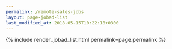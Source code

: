 ```yaml
---
permalink: /remote-sales-jobs
layout: page-jobad-list
last_modified_at: 2018-05-15T10:22:18+0300
---
```

{% include render_jobad_list.html permalink=page.permalink %}
